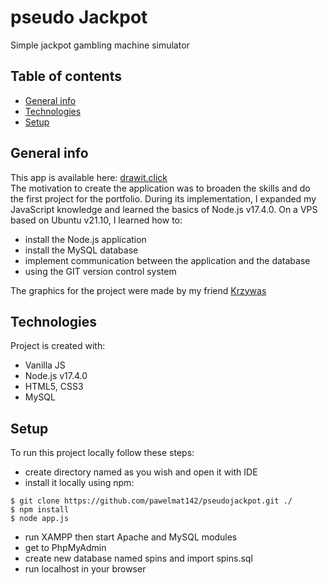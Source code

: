 # pseudo Jackpot
 Simple jackpot gambling machine simulator
 
## Table of contents
* [General info](#general-info)
* [Technologies](#technologies)
* [Setup](#setup)

## General info
 This app is available here: [drawit.click](http://drawit.click/) <br />
 The motivation to create the application was to broaden the skills and do the first project for the portfolio. During its implementation, I expanded my JavaScript knowledge and learned the basics of Node.js v17.4.0. On a VPS based on Ubuntu v21.10, I learned how to:
- install the Node.js application
- install the MySQL database
- implement communication between the application and the database
- using the GIT version control system

The graphics for the project were made by my friend [Krzywas](https://www.instagram.com/krzywas.ink/)
 
## Technologies
Project is created with:
* Vanilla JS 
* Node.js v17.4.0
* HTML5, CSS3
* MySQL 

## Setup
To run this project locally follow these steps: 
* create directory named as you wish and open it with IDE
* install it locally using npm:
```
$ git clone https://github.com/pawelmat142/pseudojackpot.git ./
$ npm install
$ node app.js
```
* run XAMPP then start Apache and MySQL modules
* get to PhpMyAdmin
* create new database named spins and import spins.sql
* run localhost in your browser
